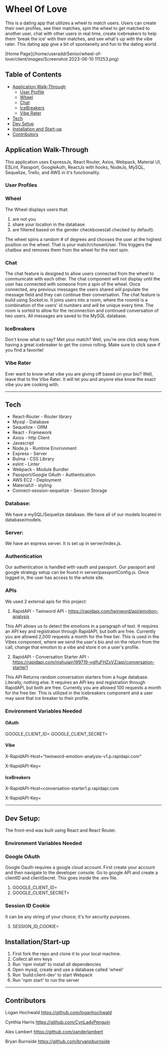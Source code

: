 # **Wheel Of Love**
This is a dating app that utilizes a wheel to match users. Users can create their own profiles, see their matches, spin the wheel to get matched to another user, chat with other users in real time, create icebreakers to help them 'break the ice' with their matches, and see what's up with the vibe rater. This dating app give a bit of spontaneity and fun to the dating world.

[Home Page](/home/useradd/Senior/wheel-of-love/client/images/Screenshot 2023-06-10 111253.png)

## Table of Contents

* [Application Walk-Through](#walk)
   * [User Profile](#user)
   * [Wheel](#wheel)
   * [Chat](#chat)
   * [IceBreakers](#ice)
   * [Vibe Rater](#vibe)
* [Tech](#tech)
* [Dev Setup](#setup)
* [Installation and Start-up](#start)
* [Contributors](#contrib)

 <a id=walk></a>
## Application Walk-Through

This application uses ExpressJs, React Router, Axios, Webpack, Material UI, ESLint, Passport, GoogleAuth, ReactJs with hooks, NodeJs, MySQL, Sequelize, Trello, and AWS in it's functionality.

<a id=user></a>
### User Profiles

<a id=wheel></a>
### Wheel

The Wheel displays users that:

 1. are not you
 2. share your location in the database
 3. are filtered based on the gender checkboxes(all checked by default).

 The wheel spins a random # of degrees and chooses the user at the highest position on the wheel. That is your match/chosenUser. This triggers the chatbox and removes them from the wheel for the next spin.

<a id=chat></a>
### Chat

The chat feature is designed to allow users connected from the wheel to communicate with each other. The chat component will not display until the user has connected with someone from a spin of the wheel. Once connected, any previous messages the users shared will populate the message field and they can continue their conversation. The chat feature is build using Socket.io. It joins users into a room, where the roomId is a combination of the users' id numbers and will be unique every time. The room is sorted to allow for the reconnection and continued conversation of two users. All messages are saved to the MySQL database.

<a id=ice></a>
### IceBreakers

Don't know what to say? Met your match? Well, you're one click away from having a great icebreaker to get the convo rolling. Make sure to click save if you find a favorite!

<a id=vibe></a>
### Vibe Rater

Ever want to know what vibe you are giving off based on your bio? Well, leave that to the Vibe Rater. It will let you and anyone else know the exact vibe you are cooking with.

-----------------------------------------------

 <a id=tech></a>
## Tech

* React-Router - Router library
* Mysql - Database
* Sequelize - ORM
* React - Framework
* Axios - http Client
* Javascript
* Node.js - Runtime Environment
* Express - Server
* Bulma - CSS Library
* eslint - Linter
* Webpack - Module Bundler
* Passport/Google OAuth - Authentication
* AWS EC2 - Deployment
* MaterialUI - styling
* Connect-session-sequelize - Session Storage

### Database:

We have a mySQL/Sequelize database. We have all of our models located in database/models.

### Server:

We have an express server. It is set up in server/index.js.

### Authentication

Our authentication is handled with oauth and passport. Our passport and google strategy setup can be found in server/passportConfig.js. Once logged in, the user has access to the whole site.

### APIs

We used 2 external apis for this project:

1. RapidAPI - Twinword API - https://rapidapi.com/twinword/api/emotion-analysis

This API allows us to detect the emotions in a paragraph of text. It requires an API key and registration through RapidAPI, but both are free. Currently you are allowed 2,000 requests a month for the free tier. This is used in the Vibes component, where we send the user's bio and on the return from the call, change that emotion to a vibe and store it on a user's profile.

2. RapidAPI - Conversation Starter API - https://rapidapi.com/nishujain199719-vgIfuFHZxVZ/api/conversation-starter1

This API Returns random conversation starters from a huge database. Literally, nothing else. It requires an API key and registration through RapidAPI, but both are free. Currently you are allowed 100 requests a month for the free tier. This is utilized in the Icebreakers component and a user may save that ice breaker to their profile.

### Environment Variables Needed

#### OAuth

GOOGLE_CLIENT_ID=
GOOGLE_CLIENT_SECRET=

#### Vibe

X-RapidAPI-Host="twinword-emotion-analysis-v1.p.rapidapi.com"

X-RapidAPI-Key=

#### IceBreakers

X-RapidAPI-Host=conversation-starter1.p.rapidapi.com

X-RapidAPI-Key=

----------------------------------------------------------------

 <a id=setup></a>
## Dev Setup:

The front-end was built using React and React Router.

### Environment Variables Needed

### Google OAuth

Google Oauth requires a google cloud account. First create your account and then navigate to the developer console. Go to google API and create a clientID and clientSecret. This goes inside the .env file.

1. GOOGLE_CLIENT_ID=
2. GOOGLE_CLIENT_SECRET=


### Session ID Cookie

It can be any string of your choice; it's for security purposes.

3. SESSION_ID_COOKIE=

 <a id=start></a>
## Installation/Start-up

1. First fork the repo and clone it to your local machine.
2. Collect all env keys
3. Run 'npm install' to install all dependencies
4. Open mysql, create and use a database called 'wheel'
5. Run 'build:client-dev' to start Webpack
6. Run 'npm start' to run the server



----------------------------------------------------------
 <a id=contrib></a>
## **Contributors**

Logan Hochwald https://github.com/loganhochwald

Cynthia Harris https://github.com/CynLadyPenguin

Alex Lambert https://github.com/xanderlambert

Bryan Burnside https://github.com/bryanpburnside

